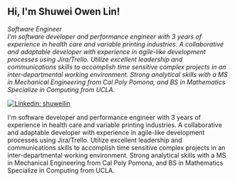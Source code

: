 <h2> Hi, I'm Shuwei Owen Lin!</h2>
<p><em>
  Software Engineer
</br>
  I'm software developer and performance engineer with 3 years of experience in health care and variable printing industries. A collaborative and adaptable developer with experience in agile-like development processes using Jira/Trello. Utilize excellent leadership and communications skills to accomplish time sensitive complex projects in an inter-departmental working environment. Strong analytical skills with a MS in Mechanical Engineering from Cal Poly Pomona, and BS in Mathematics Specialize in Computing from UCLA. 
</em></p>

[![Linkedin: shuweilin](https://img.shields.io/badge/LinkedIn-shuweilin-blue?style=flat-square&logo=Linkedin&logoColor=white&link=https://www.linkedin.com/in/shuwei-lin/)](https://www.linkedin.com/in/shuwei-lin/)

I'm software developer and performance engineer with 3 years of experience in health care and variable printing industries. A collaborative and adaptable developer with experience in agile-like development processes using Jira/Trello. Utilize excellent leadership and communications skills to accomplish time sensitive complex projects in an inter-departmental working environment. Strong analytical skills with a MS in Mechanical Engineering from Cal Poly Pomona, and BS in Mathematics Specialize in Computing from UCLA. 

<!--
**owen10253/owen10253** is a ✨ _special_ ✨ repository because its `README.md` (this file) appears on your GitHub profile.

Here are some ideas to get you started:

- 🔭 I’m currently working on ...
- 🌱 I’m currently learning ...
- 👯 I’m looking to collaborate on ...
- 🤔 I’m looking for help with ...
- 💬 Ask me about ...
- 📫 How to reach me: ...
- 😄 Pronouns: ...
- ⚡ Fun fact: ...
-->
